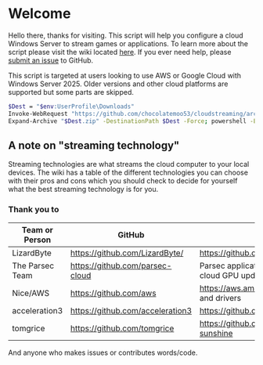 # Welcome

Hello there, thanks for visiting. This script will help you configure a cloud Windows Server to stream games or applications. To learn more about the script please visit the wiki located [here](https://github.com/chocolatemoo53/cloudstreaming/wiki). If you ever need help, please [submit an issue](https://github.com/chocolatemoo53/cloudstreaming/issues) to GitHub.

This script is targeted at users looking to use AWS or Google Cloud with Windows Server 2025. Older versions and other cloud platforms are supported but some parts are skipped.

``` bash
$Dest = "$env:UserProfile\Downloads"
Invoke-WebRequest "https://github.com/chocolatemoo53/cloudstreaming/archive/refs/heads/main.zip" -OutFile "$Dest.zip"
Expand-Archive "$Dest.zip" -DestinationPath $Dest -Force; powershell -ExecutionPolicy Bypass -File "$Dest\cloudstreaming-main\starthere.ps1"
```

## A note on "streaming technology"

Streaming technologies are what streams the cloud computer to your local devices. The wiki has a table of the different technologies you can choose with their pros and cons which you should check to decide for yourself what the best streaming technology is for you.

### Thank you to

| Team or Person  | GitHub                             | Project                                                                |
|-----------------|------------------------------------|------------------------------------------------------------------------|
| LizardByte      | <https://github.com/LizardByte/>     | <https://github.com/LizardByte/Sunshine/releases>                        |
| The Parsec Team | <https://github.com/parsec-cloud>    | Parsec application, cloud preperation tool and cloud GPU updater tool  |
| Nice/AWS        | <https://github.com/aws>             | <https://aws.amazon.com/hpc/dcv/>, AWS platform and drivers              |
| acceleration3   | <https://github.com/acceleration3>   | <https://github.com/acceleration3/cloudgamestream>                       |
| tomgrice        | <https://github.com/tomgrice>        | <https://github.com/tomgrice/cloudgamestream-sunshine>                   |

And anyone who makes issues or contributes words/code.
